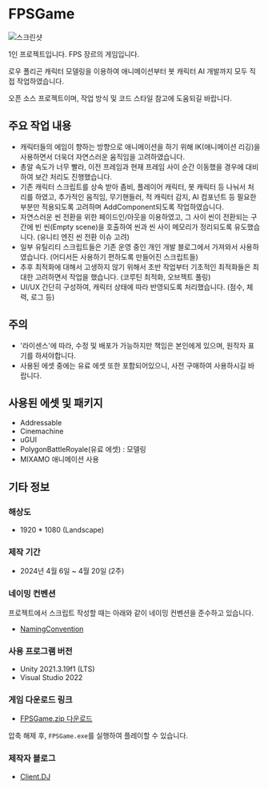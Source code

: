 # FPSGame

![스크린샷](https://github.com/MDJ0126/FPSGame/blob/main/playImage.gif?raw=true)

1인 프로젝트입니다. FPS 장르의 게임입니다.

로우 폴리곤 캐릭터 모델링을 이용하여 애니메이션부터 봇 캐릭터 AI 개발까지 모두 직접 작업하였습니다.

오픈 소스 프로젝트이며, 작업 방식 및 코드 스타일 참고에 도움되길 바랍니다.

## 주요 작업 내용
- 캐릭터들의 에임이 향하는 방향으로 애니메이션을 하기 위해 IK(애니메이션 리깅)을 사용하면서 더욱더 자연스러운 움직임을 고려하였습니다.
- 총알 속도가 너무 빨라, 이전 프레임과 현재 프레임 사이 순간 이동했을 경우에 대비하여 보간 처리도 진행했습니다.
- 기존 캐릭터 스크립트를 상속 받아 좀비, 플레이어 캐릭터, 봇 캐릭터 등 나눠서 처리를 하였고, 추가적인 움직임, 무기핸들러, 적 캐릭터 감지, AI 컴포넌트 등 필요한 부분만 적용되도록 고려하며 AddComponent되도록 작업하였습니다.
- 자연스러운 씬 전환을 위한 페이드인/아웃을 이용하였고, 그 사이 씬이 전환되는 구간에 빈 씬(Empty scene)을 호출하여 씬과 씬 사이 메모리가 정리되도록 유도했습니다. (유니티 엔진 씬 전환 이슈 고려)
- 일부 유틸리티 스크립트들은 기존 운영 중인 개인 개발 블로그에서 가져와서 사용하였습니다. (어디서든 사용하기 편하도록 만들어진 스크립트들)
- 추후 최적화에 대해서 고생하지 않기 위해서 초반 작업부터 기초적인 최적화들은 최대한 고려하면서 작업을 했습니다. (코루틴 최적화, 오브젝트 풀링)
- UI/UX 간단히 구성하여, 캐릭터 상태에 따라 반영되도록 처리했습니다. (점수, 체력, 로그 등)

## 주의
- '라이센스'에 따라, 수정 및 배포가 가능하지만 책임은 본인에게 있으며, 원작자 표기를 하셔야합니다.
- 사용된 에셋 중에는 유료 에셋 또한 포함되어있으니, 사전 구매하여 사용하시길 바랍니다.

## 사용된 에셋 및 패키지
- Addressable
- Cinemachine
- uGUI
- PolygonBattleRoyale(유료 에셋) : 모델링
- MIXAMO 애니메이션 사용

## 기타 정보

### 해상도
- 1920 * 1080 (Landscape)

### 제작 기간
- 2024년 4월 6일 ~ 4월 20일 (2주)

### 네이밍 컨벤션
프로젝트에서 스크립트 작성할 때는 아래와 같이 네이밍 컨벤션을 준수하고 있습니다.
- [NamingConvention](https://github.com/MDJ0126/FPSGame/blob/a840517297ba6203d43d606a572a6677c581d35c/NamingConvention.md)

### 사용 프로그램 버전
- Unity 2021.3.19f1 (LTS)
- Visual Studio 2022

### 게임 다운로드 링크
- [FPSGame.zip 다운로드](https://github.com/MDJ0126/FPSGame/blob/main/Build/FPSGame.zip?raw=true)

압축 해제 후, `FPSGame.exe`를 실행하여 플레이할 수 있습니다.

### 제작자 블로그
- [Client.DJ](https://moondongjun.tistory.com)
